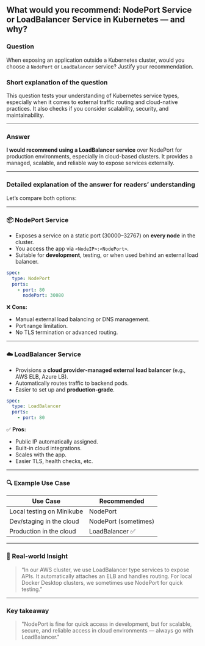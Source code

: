 ## What would you recommend: NodePort Service or LoadBalancer Service in Kubernetes — and why?

### Question  
When exposing an application outside a Kubernetes cluster, would you choose a `NodePort` or `LoadBalancer` service? Justify your recommendation.

### Short explanation of the question  
This question tests your understanding of Kubernetes service types, especially when it comes to external traffic routing and cloud-native practices. It also checks if you consider scalability, security, and maintainability.

---

### Answer  
**I would recommend using a LoadBalancer service** over NodePort for production environments, especially in cloud-based clusters. It provides a managed, scalable, and reliable way to expose services externally.

---

### Detailed explanation of the answer for readers’ understanding

Let’s compare both options:

---

### 📦 NodePort Service

- Exposes a service on a static port (30000–32767) on **every node** in the cluster.
- You access the app via `<NodeIP>:<NodePort>`.
- Suitable for **development**, testing, or when used behind an external load balancer.

```yaml
spec:
  type: NodePort
  ports:
    - port: 80
      nodePort: 30080
```

❌ **Cons:**
- Manual external load balancing or DNS management.
- Port range limitation.
- No TLS termination or advanced routing.

---

### ☁️ LoadBalancer Service

- Provisions a **cloud provider-managed external load balancer** (e.g., AWS ELB, Azure LB).
- Automatically routes traffic to backend pods.
- Easier to set up and **production-grade**.

```yaml
spec:
  type: LoadBalancer
  ports:
    - port: 80
```

✅ **Pros:**
- Public IP automatically assigned.
- Built-in cloud integrations.
- Scales with the app.
- Easier TLS, health checks, etc.

---

### 🔍 Example Use Case

| Use Case                  | Recommended |
|---------------------------|-------------|
| Local testing on Minikube | NodePort    |
| Dev/staging in the cloud  | NodePort (sometimes) |
| Production in the cloud   | LoadBalancer ✅ |

---

### 🧠 Real-world Insight

> “In our AWS cluster, we use LoadBalancer type services to expose APIs. It automatically attaches an ELB and handles routing. For local Docker Desktop clusters, we sometimes use NodePort for quick testing.”

---

### Key takeaway

> "NodePort is fine for quick access in development, but for scalable, secure, and reliable access in cloud environments — always go with LoadBalancer."
